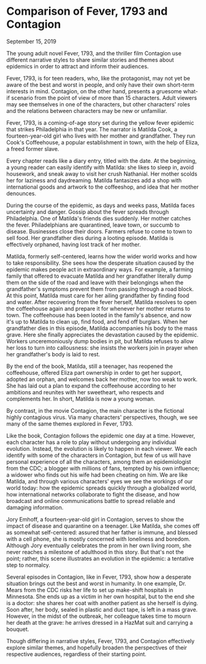 # Comparison of Fever, 1793 and Contagion

September 15, 2019

The young adult novel Fever, 1793, and the thriller film Contagion use different narrative styles to share similar stories and themes about epidemics in order to attract and inform their audiences.

Fever, 1793, is for teen readers, who, like the protagonist, may not yet be aware of the best and worst in people, and only have their own short-term interests in mind.  Contagion, on the other hand, presents a gruesome what-if scenario from the point of view of more than 15 characters. Adult viewers may see themselves in one of the characters, but other characters' roles and the relations between characters may be new or unfamiliar.

Fever, 1793, is a coming-of-age story set during the yellow fever epidemic that strikes Philadelphia in that year. The narrator is Matilda Cook, a fourteen-year-old girl who lives with her mother and grandfather. They run Cook's Coffeehouse, a popular establishment in town, with the help of Eliza, a freed former slave.

Every chapter reads like a diary entry, titled with the date. At the beginning, a young reader can easily identify with Matilda: she likes to sleep in, avoid housework, and sneak away to visit her crush Nathanial. Her mother scolds her for laziness and daydreaming. Matilda fantasizes add a shop with international goods and artwork to the coffeeshop, and idea that her mother denounces.

During the course of the epidemic, as days and weeks pass, Matilda faces uncertainty and danger. Gossip about the fever spreads through Philadelphia. One of Matilda's friends dies suddenly. Her mother catches the fever. Philadelphians are quarantined, leave town, or succumb to disease. Businesses close their doors. Farmers refuse to come to town to sell food. Her grandfather dies during a looting episode. Matilda is effectively orphaned, having lost track of her mother.

Matilda, formerly self-centered, learns how the wider world works and how to take responsibility. She sees how the desperate situation caused by the epidemic makes people act in extraordinary ways. For example, a farming family that offered to evacuate Matilda and her grandfather literally dump them on the side of the road and leave with their belongings when the grandfather's symptoms prevent them from passing through a road block. At this point, Matilda must care for her ailing grandfather by finding food and water. After recovering from the fever herself, Matilda resolves to open the coffeehouse again and prepare it for whenever her mother returns to town. The coffeehouse has been looted in the family's absence, and now it's up to Matilda to clean up, find food, and fend off burglars. When her grandfather dies in this episode, Matilda accompanies his body to the mass grave. Here she finally appreciates the devastation caused by the epidemic. Workers unceremoniously dump bodies in pit, but Matilda refuses to allow her loss to turn into callousness: she insists the workers join in prayer when her grandfather's body is laid to rest.

By the end of the book, Matilda, still a teenager, has reopened the coffeehouse, offered Eliza part ownership in order to get her support, adopted an orphan, and welcomes back her mother, now too weak to work. She has laid out a plan to expand the coffeehouse according to her ambitions and reunites with her sweetheart, who respects and complements her. In short, Matilda is now a young woman.

By contrast, in the movie Contagion, the main character is the fictional highly contagious virus. Via many characters' perspectives, though, we see many of the same themes explored in Fever, 1793.

Like the book, Contagion follows the epidemic one day at a time. However, each character has a role to play without undergoing any individual evolution. Instead, the evolution is likely to happen in each viewer. We each identify with some of the characters in Contagion, but few of us will have personal experience of all the characters, among them an epidemiologist from the CDC; a blogger with millions of fans, tempted by his own influence; a widower who finds out his wife had been cheating on him. We are like Matilda, and through various characters' eyes we see the workings of our world today: how the epidemic spreads quickly through a globalized world, how international networks collaborate to fight the disease, and how broadcast and online communications battle to spread reliable and damaging information. 

Jory Emhoff, a fourteen-year-old girl in Contagion, serves to show the impact of disease and quarantine on a teenager. Like Matilda, she comes off as somewhat self-centered: assured that her father is immune, and blessed with a cell phone, she is mostly concerned with loneliness and boredom. Although Jory eventually celebrates the prom in her own living room, she never reaches a milestone of adulthood in this story. But that's not the point; rather, this scene illustrates an evolution in the epidemic: a tentative step to normalcy.

Several episodes in Contagion, like in Fever, 1793, show how a desperate situation brings out the best and worst in humanity. In one example, Dr. Mears from the CDC risks her life to set up make-shift hospitals in Minnesota. She ends up as a victim in her own hospital, but to the end she is a doctor: she shares her coat with another patient as she herself is dying. Soon after, her body, sealed in plastic and duct tape, is left in a mass grave. However, in the midst of the outbreak, her colleague takes time to mourn her death at the grave: he arrives dressed in a HazMat suit and carrying a bouquet.

Though differing in narrative styles, Fever, 1793, and Contagion effectively explore similar themes, and hopefully broaden the perspectives of their respective audiences, regardless of their starting point.
